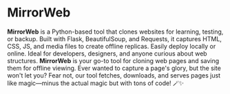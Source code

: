 # MirrorWeb
**MirrorWeb** is a Python-based tool that clones websites for learning, testing, or backup. Built with Flask, BeautifulSoup, and Requests, it captures HTML, CSS, JS, and media files to create offline replicas. Easily deploy locally or online. Ideal for developers, designers, and anyone curious about web structures. **MirrorWeb** is your go-to tool for cloning web pages and saving them for offline viewing. Ever wanted to capture a page's glory, but the site won't let you? Fear not, our tool fetches, downloads, and serves pages just like magic—minus the actual magic but with tons of code! 🪄✨
